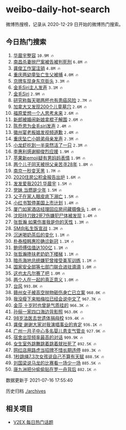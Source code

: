 # weibo-daily-hot-search

微博热搜榜，记录从 2020-12-29 日开始的微博热门搜索。

## 今日热门搜索

<!-- BEGIN -->

1. [华晨宇整容](https://s.weibo.com/weibo?q=%23%E5%8D%8E%E6%99%A8%E5%AE%87%E6%95%B4%E5%AE%B9%23&Refer=top) `10.9M 🔥`
1. [南昌杀妻抛尸案被告被判死刑](https://s.weibo.com/weibo?q=%23%E5%8D%97%E6%98%8C%E6%9D%80%E5%A6%BB%E6%8A%9B%E5%B0%B8%E6%A1%88%E8%A2%AB%E5%91%8A%E8%A2%AB%E5%88%A4%E6%AD%BB%E5%88%91%23&Refer=top) `6.8M 🔥`
1. [龚俊工作室注销](https://s.weibo.com/weibo?q=%23%E9%BE%9A%E4%BF%8A%E5%B7%A5%E4%BD%9C%E5%AE%A4%E6%B3%A8%E9%94%80%23&Refer=top) `4.8M 🔥`
1. [重庆两幼童坠亡生父被捕](https://s.weibo.com/weibo?q=%23%E9%87%8D%E5%BA%86%E4%B8%A4%E5%B9%BC%E7%AB%A5%E5%9D%A0%E4%BA%A1%E7%94%9F%E7%88%B6%E8%A2%AB%E6%8D%95%23&Refer=top) `4.0M 🔥`
1. [京牌车现身东京街头](https://s.weibo.com/weibo?q=%23%E4%BA%AC%E7%89%8C%E8%BD%A6%E7%8E%B0%E8%BA%AB%E4%B8%9C%E4%BA%AC%E8%A1%97%E5%A4%B4%23&Refer=top) `3.3M 🔥`
1. [金毛Siri主人发声](https://s.weibo.com/weibo?q=%23%E9%87%91%E6%AF%9BSiri%E4%B8%BB%E4%BA%BA%E5%8F%91%E5%A3%B0%23&Refer=top) `3.1M 🔥`
1. [金毛Siri](https://s.weibo.com/weibo?q=%23%E9%87%91%E6%AF%9BSiri%23&Refer=top) `2.9M 🔥`
1. [研究称每天喝两杯也有患癌风险](https://s.weibo.com/weibo?q=%23%E7%A0%94%E7%A9%B6%E7%A7%B0%E6%AF%8F%E5%A4%A9%E5%96%9D%E4%B8%A4%E6%9D%AF%E4%B9%9F%E6%9C%89%E6%82%A3%E7%99%8C%E9%A3%8E%E9%99%A9%23&Refer=top) `2.7M 🔥`
1. [加拿大又发现200个儿童墓穴](https://s.weibo.com/weibo?q=%23%E5%8A%A0%E6%8B%BF%E5%A4%A7%E5%8F%88%E5%8F%91%E7%8E%B0200%E4%B8%AA%E5%84%BF%E7%AB%A5%E5%A2%93%E7%A9%B4%23&Refer=top) `2.6M 🔥`
1. [福原爱想一个人思考未来](https://s.weibo.com/weibo?q=%23%E7%A6%8F%E5%8E%9F%E7%88%B1%E6%83%B3%E4%B8%80%E4%B8%AA%E4%BA%BA%E6%80%9D%E8%80%83%E6%9C%AA%E6%9D%A5%23&Refer=top) `2.6M 🔥`
1. [新郎被婚闹新娘拿棍子解围](https://s.weibo.com/weibo?q=%23%E6%96%B0%E9%83%8E%E8%A2%AB%E5%A9%9A%E9%97%B9%E6%96%B0%E5%A8%98%E6%8B%BF%E6%A3%8D%E5%AD%90%E8%A7%A3%E5%9B%B4%23&Refer=top) `2.6M 🔥`
1. [陈乔恩为金毛siri发声](https://s.weibo.com/weibo?q=%E9%99%88%E4%B9%94%E6%81%A9%E4%B8%BA%E9%87%91%E6%AF%9Bsiri%E5%8F%91%E5%A3%B0&Refer=top) `2.4M 🔥`
1. [徽州宴老板娘发视频道歉](https://s.weibo.com/weibo?q=%23%E5%BE%BD%E5%B7%9E%E5%AE%B4%E8%80%81%E6%9D%BF%E5%A8%98%E5%8F%91%E8%A7%86%E9%A2%91%E9%81%93%E6%AD%89%23&Refer=top) `2.4M 🔥`
1. [重庆坠亡小姐弟母亲发声](https://s.weibo.com/weibo?q=%23%E9%87%8D%E5%BA%86%E5%9D%A0%E4%BA%A1%E5%B0%8F%E5%A7%90%E5%BC%9F%E6%AF%8D%E4%BA%B2%E5%8F%91%E5%A3%B0%23&Refer=top) `2.3M 🔥`
1. [小龙虾吃到一半突然活了一只](https://s.weibo.com/weibo?q=%23%E5%B0%8F%E9%BE%99%E8%99%BE%E5%90%83%E5%88%B0%E4%B8%80%E5%8D%8A%E7%AA%81%E7%84%B6%E6%B4%BB%E4%BA%86%E4%B8%80%E5%8F%AA%23&Refer=top) `2.3M 🔥`
1. [李惠利感谢柳俊烈应援](https://s.weibo.com/weibo?q=%23%E6%9D%8E%E6%83%A0%E5%88%A9%E6%84%9F%E8%B0%A2%E6%9F%B3%E4%BF%8A%E7%83%88%E5%BA%94%E6%8F%B4%23&Refer=top) `1.9M 🔥`
1. [苹果新emoji疑有男妈妈表情](https://s.weibo.com/weibo?q=%23%E8%8B%B9%E6%9E%9C%E6%96%B0emoji%E7%96%91%E6%9C%89%E7%94%B7%E5%A6%88%E5%A6%88%E8%A1%A8%E6%83%85%23&Refer=top) `1.9M 🔥`
1. [两个儿子同天被拐父亲苦寻28年](https://s.weibo.com/weibo?q=%23%E4%B8%A4%E4%B8%AA%E5%84%BF%E5%AD%90%E5%90%8C%E5%A4%A9%E8%A2%AB%E6%8B%90%E7%88%B6%E4%BA%B2%E8%8B%A6%E5%AF%BB28%E5%B9%B4%23&Refer=top) `1.8M 🔥`
1. [南京一秒变天黑](https://s.weibo.com/weibo?q=%23%E5%8D%97%E4%BA%AC%E4%B8%80%E7%A7%92%E5%8F%98%E5%A4%A9%E9%BB%91%23&Refer=top) `1.7M 🔥`
1. [2020住房公积金报告出炉](https://s.weibo.com/weibo?q=%232020%E4%BD%8F%E6%88%BF%E5%85%AC%E7%A7%AF%E9%87%91%E6%8A%A5%E5%91%8A%E5%87%BA%E7%82%89%23&Refer=top) `1.6M 🔥`
1. [发发爱我2021 华晨宇](https://s.weibo.com/weibo?q=%E5%8F%91%E5%8F%91%E7%88%B1%E6%88%912021%20%E5%8D%8E%E6%99%A8%E5%AE%87&Refer=top) `1.5M 🔥`
1. [党妹 当燃是少年](https://s.weibo.com/weibo?q=%E5%85%9A%E5%A6%B9%20%E5%BD%93%E7%87%83%E6%98%AF%E5%B0%91%E5%B9%B4&Refer=top) `1.5M 🔥`
1. [父子在家人眼皮底下溺亡](https://s.weibo.com/weibo?q=%23%E7%88%B6%E5%AD%90%E5%9C%A8%E5%AE%B6%E4%BA%BA%E7%9C%BC%E7%9A%AE%E5%BA%95%E4%B8%8B%E6%BA%BA%E4%BA%A1%23&Refer=top) `1.5M 🔥`
1. [小红书暂停美国上市计划](https://s.weibo.com/weibo?q=%23%E5%B0%8F%E7%BA%A2%E4%B9%A6%E6%9A%82%E5%81%9C%E7%BE%8E%E5%9B%BD%E4%B8%8A%E5%B8%82%E8%AE%A1%E5%88%92%23&Refer=top) `1.4M 🔥`
1. [厦门如家酒店经理回应房间藏摄像头](https://s.weibo.com/weibo?q=%23%E5%8E%A6%E9%97%A8%E5%A6%82%E5%AE%B6%E9%85%92%E5%BA%97%E7%BB%8F%E7%90%86%E5%9B%9E%E5%BA%94%E6%88%BF%E9%97%B4%E8%97%8F%E6%91%84%E5%83%8F%E5%A4%B4%23&Refer=top) `1.4M 🔥`
1. [沈阳持刀致2死7伤嫌犯尸体被发现](https://s.weibo.com/weibo?q=%23%E6%B2%88%E9%98%B3%E6%8C%81%E5%88%80%E8%87%B42%E6%AD%BB7%E4%BC%A4%E5%AB%8C%E7%8A%AF%E5%B0%B8%E4%BD%93%E8%A2%AB%E5%8F%91%E7%8E%B0%23&Refer=top) `1.4M 🔥`
1. [张哲瀚 如果伤害我是你的天性](https://s.weibo.com/weibo?q=%E5%BC%A0%E5%93%B2%E7%80%9A%20%E5%A6%82%E6%9E%9C%E4%BC%A4%E5%AE%B3%E6%88%91%E6%98%AF%E4%BD%A0%E7%9A%84%E5%A4%A9%E6%80%A7&Refer=top) `1.3M 🔥`
1. [SM向私生饭宣战](https://s.weibo.com/weibo?q=%23SM%E5%90%91%E7%A7%81%E7%94%9F%E9%A5%AD%E5%AE%A3%E6%88%98%23&Refer=top) `1.2M 🔥`
1. [沉迷喝奶茶后的变化](https://s.weibo.com/weibo?q=%23%E6%B2%89%E8%BF%B7%E5%96%9D%E5%A5%B6%E8%8C%B6%E5%90%8E%E7%9A%84%E5%8F%98%E5%8C%96%23&Refer=top) `1.1M 🔥`
1. [朴泰桓韩惠珍确诊新冠](https://s.weibo.com/weibo?q=%23%E6%9C%B4%E6%B3%B0%E6%A1%93%E9%9F%A9%E6%83%A0%E7%8F%8D%E7%A1%AE%E8%AF%8A%E6%96%B0%E5%86%A0%23&Refer=top) `1.1M 🔥`
1. [鲍师傅估值达100亿](https://s.weibo.com/weibo?q=%23%E9%B2%8D%E5%B8%88%E5%82%85%E4%BC%B0%E5%80%BC%E8%BE%BE100%E4%BA%BF%23&Refer=top) `1.1M 🔥`
1. [张哲瀚搀扶老奶奶下楼梯](https://s.weibo.com/weibo?q=%23%E5%BC%A0%E5%93%B2%E7%80%9A%E6%90%80%E6%89%B6%E8%80%81%E5%A5%B6%E5%A5%B6%E4%B8%8B%E6%A5%BC%E6%A2%AF%23&Refer=top) `1.1M 🔥`
1. [暗杀海地总统嫌犯曾接受美军训练](https://s.weibo.com/weibo?q=%23%E6%9A%97%E6%9D%80%E6%B5%B7%E5%9C%B0%E6%80%BB%E7%BB%9F%E5%AB%8C%E7%8A%AF%E6%9B%BE%E6%8E%A5%E5%8F%97%E7%BE%8E%E5%86%9B%E8%AE%AD%E7%BB%83%23&Refer=top) `1.1M 🔥`
1. [国家安全部等七部门联合进驻滴滴](https://s.weibo.com/weibo?q=%23%E5%9B%BD%E5%AE%B6%E5%AE%89%E5%85%A8%E9%83%A8%E7%AD%89%E4%B8%83%E9%83%A8%E9%97%A8%E8%81%94%E5%90%88%E8%BF%9B%E9%A9%BB%E6%BB%B4%E6%BB%B4%23&Refer=top) `1.0M 🔥`
1. [这也太凡尔赛了吧](https://s.weibo.com/weibo?q=%23%E8%BF%99%E4%B9%9F%E5%A4%AA%E5%87%A1%E5%B0%94%E8%B5%9B%E4%BA%86%E5%90%A7%23&Refer=top) `1.0M 🔥`
1. [两个人在一起的真正意义](https://s.weibo.com/weibo?q=%23%E4%B8%A4%E4%B8%AA%E4%BA%BA%E5%9C%A8%E4%B8%80%E8%B5%B7%E7%9A%84%E7%9C%9F%E6%AD%A3%E6%84%8F%E4%B9%89%23&Refer=top) `1.0M 🔥`
1. [台风](https://s.weibo.com/weibo?q=%E5%8F%B0%E9%A3%8E&Refer=top) `993.8K 🔥`
1. [赣州女子被高空抛物砸伤身亡已立案](https://s.weibo.com/weibo?q=%23%E8%B5%A3%E5%B7%9E%E5%A5%B3%E5%AD%90%E8%A2%AB%E9%AB%98%E7%A9%BA%E6%8A%9B%E7%89%A9%E7%A0%B8%E4%BC%A4%E8%BA%AB%E4%BA%A1%E5%B7%B2%E7%AB%8B%E6%A1%88%23&Refer=top) `968.0K 🔥`
1. [我没瘦下来帕梅拉已经会说中文了](https://s.weibo.com/weibo?q=%23%E6%88%91%E6%B2%A1%E7%98%A6%E4%B8%8B%E6%9D%A5%E5%B8%95%E6%A2%85%E6%8B%89%E5%B7%B2%E7%BB%8F%E4%BC%9A%E8%AF%B4%E4%B8%AD%E6%96%87%E4%BA%86%23&Refer=top) `967.7K 🔥`
1. [金莎 十岁时也曾是气质挂的](https://s.weibo.com/weibo?q=%E9%87%91%E8%8E%8E%20%E5%8D%81%E5%B2%81%E6%97%B6%E4%B9%9F%E6%9B%BE%E6%98%AF%E6%B0%94%E8%B4%A8%E6%8C%82%E7%9A%84&Refer=top) `966.3K 🔥`
1. [孙俪一家四口海边背影照](https://s.weibo.com/weibo?q=%23%E5%AD%99%E4%BF%AA%E4%B8%80%E5%AE%B6%E5%9B%9B%E5%8F%A3%E6%B5%B7%E8%BE%B9%E8%83%8C%E5%BD%B1%E7%85%A7%23&Refer=top) `963.0K 🔥`
1. [98岁法医去世遗体捐母校](https://s.weibo.com/weibo?q=%2398%E5%B2%81%E6%B3%95%E5%8C%BB%E5%8E%BB%E4%B8%96%E9%81%97%E4%BD%93%E6%8D%90%E6%AF%8D%E6%A0%A1%23&Refer=top) `939.4K 🔥`
1. [龚俊 谢谢大家对我演唱事业的肯定](https://s.weibo.com/weibo?q=%E9%BE%9A%E4%BF%8A%20%E8%B0%A2%E8%B0%A2%E5%A4%A7%E5%AE%B6%E5%AF%B9%E6%88%91%E6%BC%94%E5%94%B1%E4%BA%8B%E4%B8%9A%E7%9A%84%E8%82%AF%E5%AE%9A&Refer=top) `936.1K 🔥`
1. [广州一月子中心多名婴儿患支气管炎](https://s.weibo.com/weibo?q=%23%E5%B9%BF%E5%B7%9E%E4%B8%80%E6%9C%88%E5%AD%90%E4%B8%AD%E5%BF%83%E5%A4%9A%E5%90%8D%E5%A9%B4%E5%84%BF%E6%82%A3%E6%94%AF%E6%B0%94%E7%AE%A1%E7%82%8E%23&Refer=top) `927.9K 🔥`
1. [宿舍出现频率最高的对话](https://s.weibo.com/weibo?q=%23%E5%AE%BF%E8%88%8D%E5%87%BA%E7%8E%B0%E9%A2%91%E7%8E%87%E6%9C%80%E9%AB%98%E7%9A%84%E5%AF%B9%E8%AF%9D%23&Refer=top) `909.9K 🔥`
1. [女生室外跳舞跳着跳着就社死了](https://s.weibo.com/weibo?q=%23%E5%A5%B3%E7%94%9F%E5%AE%A4%E5%A4%96%E8%B7%B3%E8%88%9E%E8%B7%B3%E7%9D%80%E8%B7%B3%E7%9D%80%E5%B0%B1%E7%A4%BE%E6%AD%BB%E4%BA%86%23&Refer=top) `892.5K 🔥`
1. [网红店用路虎当招牌不惜长期违停](https://s.weibo.com/weibo?q=%23%E7%BD%91%E7%BA%A2%E5%BA%97%E7%94%A8%E8%B7%AF%E8%99%8E%E5%BD%93%E6%8B%9B%E7%89%8C%E4%B8%8D%E6%83%9C%E9%95%BF%E6%9C%9F%E8%BF%9D%E5%81%9C%23&Refer=top) `889.3K 🔥`
1. [1秒跳绳7.3次女孩说自己不算有天赋](https://s.weibo.com/weibo?q=%231%E7%A7%92%E8%B7%B3%E7%BB%B37.3%E6%AC%A1%E5%A5%B3%E5%AD%A9%E8%AF%B4%E8%87%AA%E5%B7%B1%E4%B8%8D%E7%AE%97%E6%9C%89%E5%A4%A9%E8%B5%8B%23&Refer=top) `888.5K 🔥`
1. [刘国梁说马龙的比赛看一场少一场](https://s.weibo.com/weibo?q=%23%E5%88%98%E5%9B%BD%E6%A2%81%E8%AF%B4%E9%A9%AC%E9%BE%99%E7%9A%84%E6%AF%94%E8%B5%9B%E7%9C%8B%E4%B8%80%E5%9C%BA%E5%B0%91%E4%B8%80%E5%9C%BA%23&Refer=top) `885.5K 🔥`
1. [唐九洲把分偷偷贴在罗一舟背后](https://s.weibo.com/weibo?q=%23%E5%94%90%E4%B9%9D%E6%B4%B2%E6%8A%8A%E5%88%86%E5%81%B7%E5%81%B7%E8%B4%B4%E5%9C%A8%E7%BD%97%E4%B8%80%E8%88%9F%E8%83%8C%E5%90%8E%23&Refer=top) `882.1K 🔥`

数据更新于 2021-07-16 17:55:40

<!-- END -->

历史归档 [./archives](./archives)

## 相关项目

- [V2EX 每日热门话题](https://github.com/boojack/v2ex-daily-hot-topic)
